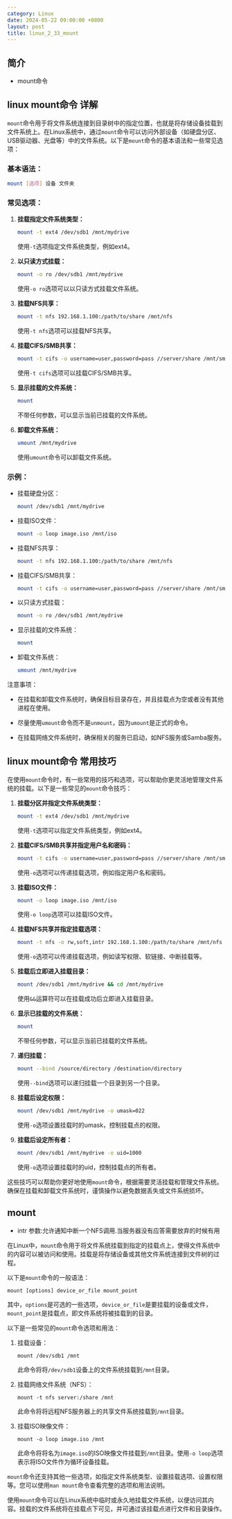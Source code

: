 ```yaml
---
category: Linux
date: 2024-05-22 09:00:00 +0800
layout: post
title: linux_2_33_mount
---
```

## 简介

+ mount命令

## linux mount命令 详解

`mount`命令用于将文件系统连接到目录树中的指定位置，也就是将存储设备挂载到文件系统上。在Linux系统中，通过`mount`命令可以访问外部设备（如硬盘分区、USB驱动器、光盘等）中的文件系统。以下是`mount`命令的基本语法和一些常见选项：

### 基本语法：

```bash
mount [选项] 设备 文件夹
```

### 常见选项：

1. **挂载指定文件系统类型：**
   ```bash
   mount -t ext4 /dev/sdb1 /mnt/mydrive
   ```
   使用`-t`选项指定文件系统类型，例如ext4。

2. **以只读方式挂载：**
   ```bash
   mount -o ro /dev/sdb1 /mnt/mydrive
   ```
   使用`-o ro`选项可以以只读方式挂载文件系统。

3. **挂载NFS共享：**
   ```bash
   mount -t nfs 192.168.1.100:/path/to/share /mnt/nfs
   ```
   使用`-t nfs`选项可以挂载NFS共享。

4. **挂载CIFS/SMB共享：**
   ```bash
   mount -t cifs -o username=user,password=pass //server/share /mnt/smb
   ```
   使用`-t cifs`选项可以挂载CIFS/SMB共享。

5. **显示挂载的文件系统：**
   ```bash
   mount
   ```
   不带任何参数，可以显示当前已挂载的文件系统。

6. **卸载文件系统：**
   ```bash
   umount /mnt/mydrive
   ```
   使用`umount`命令可以卸载文件系统。

### 示例：

- 挂载硬盘分区：
  ```bash
  mount /dev/sdb1 /mnt/mydrive
  ```

- 挂载ISO文件：
  ```bash
  mount -o loop image.iso /mnt/iso
  ```

- 挂载NFS共享：
  ```bash
  mount -t nfs 192.168.1.100:/path/to/share /mnt/nfs
  ```

- 挂载CIFS/SMB共享：
  ```bash
  mount -t cifs -o username=user,password=pass //server/share /mnt/smb
  ```

- 以只读方式挂载：
  ```bash
  mount -o ro /dev/sdb1 /mnt/mydrive
  ```

- 显示挂载的文件系统：
  ```bash
  mount
  ```

- 卸载文件系统：
  ```bash
  umount /mnt/mydrive
  ```

注意事项：

- 在挂载和卸载文件系统时，确保目标目录存在，并且挂载点为空或者没有其他进程在使用。

- 尽量使用`umount`命令而不是`unmount`，因为`umount`是正式的命令。

- 在挂载网络文件系统时，确保相关的服务已启动，如NFS服务或Samba服务。

## linux mount命令 常用技巧

在使用`mount`命令时，有一些常用的技巧和选项，可以帮助你更灵活地管理文件系统的挂载。以下是一些常见的`mount`命令技巧：

1. **挂载分区并指定文件系统类型：**
   ```bash
   mount -t ext4 /dev/sdb1 /mnt/mydrive
   ```
   使用`-t`选项可以指定文件系统类型，例如ext4。

2. **挂载CIFS/SMB共享并指定用户名和密码：**
   ```bash
   mount -t cifs -o username=user,password=pass //server/share /mnt/smb
   ```
   使用`-o`选项可以传递挂载选项，例如指定用户名和密码。

3. **挂载ISO文件：**
   ```bash
   mount -o loop image.iso /mnt/iso
   ```
   使用`-o loop`选项可以挂载ISO文件。

4. **挂载NFS共享并指定挂载选项：**
   ```bash
   mount -t nfs -o rw,soft,intr 192.168.1.100:/path/to/share /mnt/nfs
   ```
   使用`-o`选项可以传递挂载选项，例如读写权限、软链接、中断挂载等。

5. **挂载后立即进入挂载目录：**
   ```bash
   mount /dev/sdb1 /mnt/mydrive && cd /mnt/mydrive
   ```
   使用`&&`运算符可以在挂载成功后立即进入挂载目录。

6. **显示已挂载的文件系统：**
   ```bash
   mount
   ```
   不带任何参数，可以显示当前已挂载的文件系统。

7. **递归挂载：**
   ```bash
   mount --bind /source/directory /destination/directory
   ```
   使用`--bind`选项可以递归挂载一个目录到另一个目录。

8. **挂载后设定权限：**
   ```bash
   mount /dev/sdb1 /mnt/mydrive -o umask=022
   ```
   使用`-o`选项设置挂载时的umask，控制挂载点的权限。

9. **挂载后设定所有者：**
   ```bash
   mount /dev/sdb1 /mnt/mydrive -o uid=1000
   ```
   使用`-o`选项设置挂载时的uid，控制挂载点的所有者。

这些技巧可以帮助你更好地使用`mount`命令，根据需要灵活挂载和管理文件系统。确保在挂载和卸载文件系统时，谨慎操作以避免数据丢失或文件系统损坏。

## mount 

+ intr 参数:允许通知中断一个NFS调用.当服务器没有应答需要放弃的时候有用

在Linux中，`mount`命令用于将文件系统挂载到指定的挂载点上，使得文件系统中的内容可以被访问和使用。挂载是将存储设备或其他文件系统连接到文件树的过程。

以下是`mount`命令的一般语法：

```
mount [options] device_or_file mount_point
```

其中，`options`是可选的一些选项，`device_or_file`是要挂载的设备或文件，`mount_point`是挂载点，即文件系统将被挂载到的目录。

以下是一些常见的`mount`命令选项和用法：

1. 挂载设备：
   ```
   mount /dev/sdb1 /mnt
   ```

   此命令将将`/dev/sdb1`设备上的文件系统挂载到`/mnt`目录。

2. 挂载网络文件系统（NFS）：
   ```
   mount -t nfs server:/share /mnt
   ```

   此命令将将远程NFS服务器上的共享文件系统挂载到`/mnt`目录。

3. 挂载ISO映像文件：
   ```
   mount -o loop image.iso /mnt
   ```

   此命令将将名为`image.iso`的ISO映像文件挂载到`/mnt`目录。使用`-o loop`选项表示将ISO文件作为循环设备挂载。

`mount`命令还支持其他一些选项，如指定文件系统类型、设置挂载选项、设置权限等。您可以使用`man mount`命令查看完整的选项和用法说明。

使用`mount`命令可以在Linux系统中临时或永久地挂载文件系统，以便访问其内容。挂载的文件系统将在挂载点下可见，并可通过该挂载点进行文件和目录操作。
